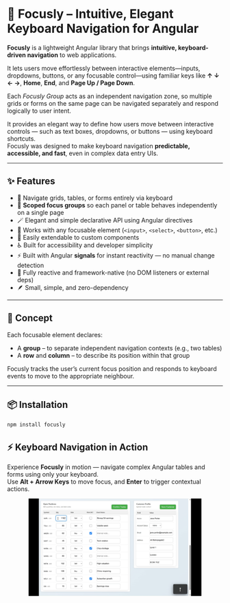 # 🎯 Focusly – Intuitive, Elegant Keyboard Navigation for Angular

**Focusly** is a lightweight Angular library that brings **intuitive, keyboard-driven navigation** to web applications.

It lets users move effortlessly between interactive elements—inputs, dropdowns, buttons, or any focusable control—using familiar keys like **↑ ↓ ← →**, **Home**, **End**, and **Page Up / Page Down**.

Each *Focusly Group* acts as an independent navigation zone, so multiple grids or forms on the same page can be navigated separately and respond logically to user intent.

It provides an elegant way to define how users move between interactive controls — such as text boxes, dropdowns, or buttons — using keyboard shortcuts.  
Focusly was designed to make keyboard navigation **predictable, accessible, and fast**, even in complex data entry UIs.

---

## ✨ Features

- 🚀 Navigate grids, tables, or forms entirely via keyboard 
- 🎯 **Scoped focus groups** so each panel or table behaves independently on a single page
- 🪄 Elegant and simple declarative API using Angular directives  
- 🧩 Works with any focusable element (`<input>`, `<select>`, `<button>`, etc.)  
- 🧠 Easily extendable to custom components 
- ♿ Built for accessibility and developer simplicity
- ⚡ Built with Angular **signals** for instant reactivity — no manual change detection
- 🔄 Fully reactive and framework-native (no DOM listeners or external deps)
- 🪶 Small, simple, and zero-dependency

---

## 🧠 Concept

Each focusable element declares:
- A **group** – to separate independent navigation contexts (e.g., two tables)
- A **row** and **column** – to describe its position within that group

Focusly tracks the user’s current focus position and responds to keyboard events to move to the appropriate neighbour.

---

## 📦 Installation

```bash
npm install focusly
```

## ⚡ Keyboard Navigation in Action

Experience **Focusly** in motion — navigate complex Angular tables and forms using only your keyboard.  
Use **Alt + Arrow Keys** to move focus, and **Enter** to trigger contextual actions.

<p align="center">
  <img src="https://raw.githubusercontent.com/mad-vx/focusly/main/focusly/projects/focusly-demo-app/docs/focusly-demo.gif" alt="Focusly demo" width="80%"/>
</p>
